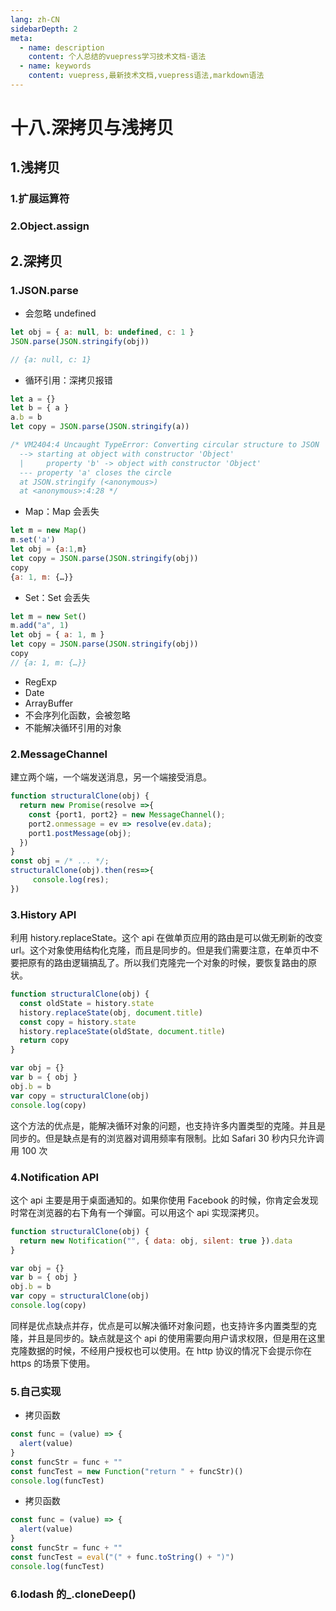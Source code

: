 ```yaml
---
lang: zh-CN
sidebarDepth: 2
meta:
  - name: description
    content: 个人总结的vuepress学习技术文档-语法
  - name: keywords
    content: vuepress,最新技术文档,vuepress语法,markdown语法
---
```


# 十八.深拷贝与浅拷贝

## 1.浅拷贝

### 1.扩展运算符

### 2.Object.assign

## 2.深拷贝

### 1.JSON.parse

- 会忽略 undefined

```js
let obj = { a: null, b: undefined, c: 1 }
JSON.parse(JSON.stringify(obj))

// {a: null, c: 1}
```

- 循环引用：深拷贝报错

```js
let a = {}
let b = { a }
a.b = b
let copy = JSON.parse(JSON.stringify(a))

/* VM2404:4 Uncaught TypeError: Converting circular structure to JSON
  --> starting at object with constructor 'Object'
  |     property 'b' -> object with constructor 'Object'
  --- property 'a' closes the circle
  at JSON.stringify (<anonymous>)
  at <anonymous>:4:28 */
```

- Map：Map 会丢失

```js
let m = new Map()
m.set('a')
let obj = {a:1,m}
let copy = JSON.parse(JSON.stringify(obj))
copy
{a: 1, m: {…}}
```

- Set：Set 会丢失

```js
let m = new Set()
m.add("a", 1)
let obj = { a: 1, m }
let copy = JSON.parse(JSON.stringify(obj))
copy
// {a: 1, m: {…}}
```

- RegExp
- Date
- ArrayBuffer
- 不会序列化函数，会被忽略
- 不能解决循环引用的对象

### 2.MessageChannel

建立两个端，一个端发送消息，另一个端接受消息。

```js
function structuralClone(obj) {
  return new Promise(resolve =>{
    const {port1, port2} = new MessageChannel();
    port2.onmessage = ev => resolve(ev.data);
    port1.postMessage(obj);
  })
}
const obj = /* ... */;
structuralClone(obj).then(res=>{
     console.log(res);
})
```

### 3.History API

利用 history.replaceState。这个 api 在做单页应用的路由是可以做无刷新的改变 url。这个对象使用结构化克隆，而且是同步的。但是我们需要注意，在单页中不要把原有的路由逻辑搞乱了。所以我们克隆完一个对象的时候，要恢复路由的原状。

```js
function structuralClone(obj) {
  const oldState = history.state
  history.replaceState(obj, document.title)
  const copy = history.state
  history.replaceState(oldState, document.title)
  return copy
}

var obj = {}
var b = { obj }
obj.b = b
var copy = structuralClone(obj)
console.log(copy)
```

这个方法的优点是，能解决循环对象的问题，也支持许多内置类型的克隆。并且是同步的。但是缺点是有的浏览器对调用频率有限制。比如 Safari 30 秒内只允许调用 100 次

### 4.Notification API

这个 api 主要是用于桌面通知的。如果你使用 Facebook 的时候，你肯定会发现时常在浏览器的右下角有一个弹窗。可以用这个 api 实现深拷贝。

```js
function structuralClone(obj) {
  return new Notification("", { data: obj, silent: true }).data
}

var obj = {}
var b = { obj }
obj.b = b
var copy = structuralClone(obj)
console.log(copy)
```

同样是优点缺点并存，优点是可以解决循环对象问题，也支持许多内置类型的克隆，并且是同步的。缺点就是这个 api 的使用需要向用户请求权限，但是用在这里克隆数据的时候，不经用户授权也可以使用。在 http 协议的情况下会提示你在 https 的场景下使用。

### 5.自己实现

- 拷贝函数

```js
const func = (value) => {
  alert(value)
}
const funcStr = func + ""
const funcTest = new Function("return " + funcStr)()
console.log(funcTest)
```

- 拷贝函数

```js
const func = (value) => {
  alert(value)
}
const funcStr = func + ""
const funcTest = eval("(" + func.toString() + ")")
console.log(funcTest)
```

### 6.lodash 的\_.cloneDeep()
